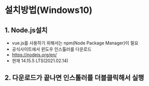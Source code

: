 # 설치방법(Windows10)

## 1. Node.js설치
- vue.js를 사용하기 위해서는 npm(Node Package Manager)이 필요
- 공식사이트에서 윈도우 인스톨러를 다운로드
- https://nodejs.org/en/
- 현재 14.15.5 LTS(2021.02.14)

## 2. 다운로드가 끝나면 인스톨러를 더블클릭해서 실행
